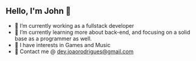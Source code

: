 ## Hello, I'm John 👋
- 🔭 I’m currently working as a fullstack developer
- 🌱 I’m currently learning more about back-end, and focusing on a solid base as a programmer as well.
- 🙂 I have interests in Games and Music
- 📨 Contact me @ dev.joaorodrigues@gmail.com
